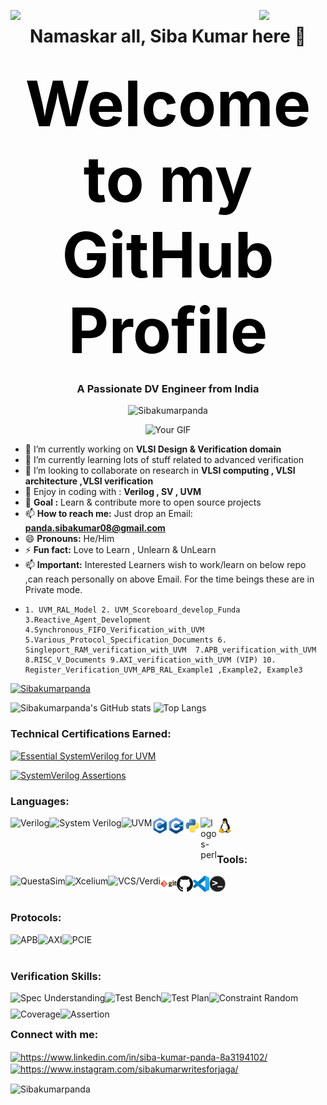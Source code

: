 <img align="left" src="https://user-images.githubusercontent.com/65187002/144930161-2f783401-8d27-4fdf-a2f7-cc0ba32f1f1f.gif" width="21%" style="display:inline;"><img align="right" src="https://user-images.githubusercontent.com/65187002/144930161-2f783401-8d27-4fdf-a2f7-cc0ba32f1f1f.gif" width="21%" style="display:inline;">

<h1 align="center">
  Namaskar all, Siba Kumar here 👋 
</h1>

<p align="center" style="margin: 30px 8px 15px; color: black; font-size: 100px; font-weight: bold;">
  Welcome to my GitHub Profile
</p>

<h3 align="center">
  A Passionate DV Engineer from India
</h3>

<p align="center"> 
  <img src="https://komarev.com/ghpvc/?username=Sibakumarpanda&label=Profileviews&color=brightgreen&style=flat" alt="Sibakumarpanda" width="150" /> 
</p>

<div align="center">
  <img src="https://user-images.githubusercontent.com/74038190/229223263-cf2e4b07-2615-4f87-9c38-e37600f8381a.gif" alt="Your GIF" width="300">
</div>

- 🔭 I’m currently working on **VLSI Design & Verification domain**
- 🌱 I’m currently learning lots of stuff related to advanced verification
- 👯 I’m looking to collaborate on research in **VLSI computing , VLSI architecture ,VLSI verification**
- 🤔 Enjoy in coding with : **Verilog , SV , UVM**
- 💬 **Goal :** Learn & contribute more to open source projects
- 📫 **How to reach me:** Just drop an Email: **panda.sibakumar08@gmail.com**
- 😄 **Pronouns:** He/Him
- ⚡ **Fun fact:** Love to Learn , Unlearn & UnLearn
- 📫 **Important:** Interested Learners wish to work/learn on below repo ,can reach personally on above Email. For the time beings these are in Private mode.
-     1. UVM_RAL_Model 2. UVM_Scoreboard_develop_Funda 3.Reactive_Agent_Development 4.Synchronous_FIFO_Verification_with_UVM  5.Various_Protocol_Specification_Documents 6. Singleport_RAM_verification_with_UVM  7.APB_verification_with_UVM  8.RISC_V_Documents 9.AXI_verification_with_UVM (VIP) 10. Register_Verification_UVM_APB_RAL_Example1 ,Example2, Example3
  
[![Sibakumarpanda](https://github-readme-activity-graph.vercel.app/graph?username=Sibakumarpanda&theme=react)](https://github.com/ashutosh00710/github-readme-activity-graph)

![Sibakumarpanda's GitHub stats](https://github-readme-stats.vercel.app/api?username=Sibakumarpanda&hide_border=true&show_icons=true)
![Top Langs](https://github-readme-stats.vercel.app/api/top-langs/?username=Sibakumarpanda&layout=compact&hide_border=true&count_private=true)

<h3 align="left">
  Technical Certifications Earned:
</h3>
<!--START_SECTION:badges-->

[![Essential SystemVerilog for UVM](https://images.credly.com/size/100x100/images/e5d83252-20b1-4515-98df-5b7d0c46ab35/image.png)](https://www.credly.com/badges/c95c148f-fd12-4ced-bffb-18ef7717a88c "Essential SystemVerilog for UVM")

[![SystemVerilog Assertions](https://images.credly.com/size/100x100/images/7b99801b-c3d8-4e7d-8a0d-7f9449bb8c6a/image.png)](https://www.credly.com/badges/5fc15a79-00b9-4cf6-a6b2-b8aa8d771eec "SystemVerilog Assertions")

<!--END_SECTION:badges-->

<h3 align="left">
  Languages:
</h3>
<p align="left"> 
<img align="left" alt="Verilog" height="26px" src="https://img.shields.io/badge/%20Verilog-%20-deeppink" />
<img align="left" alt="System Verilog" height="26px" src="https://img.shields.io/badge/%20System Verilog-%20-deeppink" />
<img align="left" alt="UVM" height="26px" src="https://img.shields.io/badge/%20UVM-%20-deeppink" />
<img align="left" alt="c-original" width="26px" src="https://raw.githubusercontent.com/devicons/devicon/master/icons/c/c-original.svg" />
<img align="left" alt="cplusplus-original" width="26px" src="https://raw.githubusercontent.com/devicons/devicon/master/icons/cplusplus/cplusplus-original.svg" />
<img align="left" alt="python-original" width="26px" src="https://raw.githubusercontent.com/devicons/devicon/master/icons/python/python-original.svg" />
<img align="left" alt="logos-perl" width="26px" src="https://api.iconify.design/logos-perl.svg" />
<img align="left" alt="Linux" width="26px" src="https://raw.githubusercontent.com/github/explore/80688e429a7d4ef2fca1e82350fe8e3517d3494d/topics/linux/linux.png" />
<br />
<br />

<h3 align="left">
  Tools:
</h3>
<p align="left"> 
<img align="left" alt="QuestaSim" height="26px" src="https://img.shields.io/badge/%20QuestaSim-%20-limegreen" />
<img align="left" alt="Xcelium" height="26px" src="https://img.shields.io/badge/%20Xcelium-%20-limegreen" />
<img align="left" alt="VCS/Verdi" height="26px" src="https://img.shields.io/badge/%20VCS/Verdi-%20-limegreen" />
<img align="left" alt="Git" width="26px" src="https://raw.githubusercontent.com/github/explore/80688e429a7d4ef2fca1e82350fe8e3517d3494d/topics/git/git.png" />
<img align="left" alt="GitHub" width="26px" src="https://raw.githubusercontent.com/github/explore/78df643247d429f6cc873026c0622819ad797942/topics/github/github.png" />
<img align="left" alt="Visual Studio Code" width="26px" src="https://raw.githubusercontent.com/github/explore/80688e429a7d4ef2fca1e82350fe8e3517d3494d/topics/visual-studio-code/visual-studio-code.png" />
<img align="left" alt="Terminal" width="26px" src="https://raw.githubusercontent.com/github/explore/80688e429a7d4ef2fca1e82350fe8e3517d3494d/topics/terminal/terminal.png" />
<br />
<br />

<h3 align="left">
  Protocols:
</h3>
<p align="left"> 
<img align="left" alt="APB" height="26px" src="https://img.shields.io/badge/%20APB-%20-orangered" />
<img align="left" alt="AXI" height="26px" src="https://img.shields.io/badge/%20AXI-%20-orangered" />  
<img align="left" alt="PCIE" height="26px" src="https://img.shields.io/badge/%20PCIE-%20-orangered" />
<br />
<br />

<h3 align="left">
  Verification Skills:
</h3>
<p align="left"> 
<img align="left" alt="Spec Understanding" height="26px" src="https://img.shields.io/badge/%20Spec Understanding-%20-darkorange" />
<img align="left" alt="Test Bench" height="26px" src="https://img.shields.io/badge/%20Test Bench-%20-darkorange" />
<img align="left" alt="Test Plan" height="26px" src="https://img.shields.io/badge/%20Test Plan-%20-darkorange" /> 
<img align="left" alt="Constraint Random" height="26px" src="https://img.shields.io/badge/%20Constraint Random-%20-darkorange" />  
<img align="left" alt="Coverage" height="26px" src="https://img.shields.io/badge/%20Coverage-%20-darkorange" />  
<img align="left" alt="Assertion" height="26px" src="https://img.shields.io/badge/%20Assertion-%20-darkorange" />

<br />
<br />

<h3 align="left">
  Connect with me:
</h3>
<p align="left">
<a href="https://www.linkedin.com/in/siba-kumar-panda-8a3194102/" target="blank"><img align="center" src="https://raw.githubusercontent.com/rahuldkjain/github-profile-readme-generator/master/src/images/icons/Social/linked-in-alt.svg" alt="https://www.linkedin.com/in/siba-kumar-panda-8a3194102/" height="30" width="40" /></a>
<a href="https://www.instagram.com/sibakumarwritesforjaga/" target="blank"><img align="center" src="https://raw.githubusercontent.com/rahuldkjain/github-profile-readme-generator/master/src/images/icons/Social/instagram.svg" alt="https://www.instagram.com/sibakumarwritesforjaga/" height="30" width="40" />
</a> 

<p><img align="center" src="https://github-readme-streak-stats.herokuapp.com/?user=Sibakumarpanda&" alt="Sibakumarpanda" /></p>
